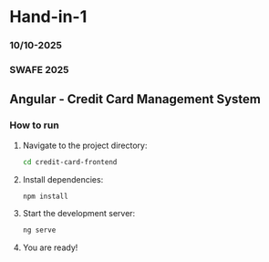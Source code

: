 # Hand-in-1 
### 10/10-2025
### SWAFE 2025

## Angular - Credit Card Management System
### How to run
1. Navigate to the project directory:
   ```bash
   cd credit-card-frontend
   ```
2. Install dependencies:
   ```bash
   npm install
   ```
3. Start the development server:
    ```bash
    ng serve
    ```
4. You are ready!
